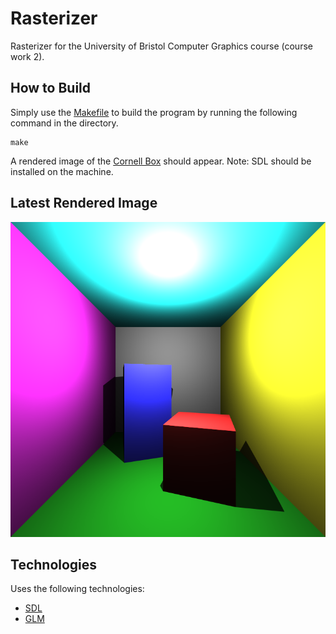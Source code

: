 # Rasterizer

Rasterizer for the University of Bristol Computer Graphics course (course work 2).

## How to Build

Simply use the [Makefile](Makefile) to build the program by running the following command in the directory.

```
make
```

A rendered image of the [Cornell Box](https://en.wikipedia.org/wiki/Cornell_box) should appear.
Note: SDL should be installed on the machine.

## Latest Rendered Image

![Screenshot](screenshot.bmp "Rendered Image")


## Technologies

Uses the following technologies:

- [SDL](http://www.libsdl.org)
- [GLM](http://glm.g-truc.net)
